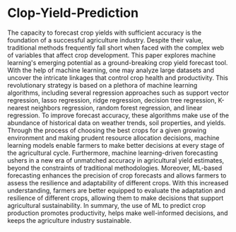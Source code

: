 # Clop-Yield-Prediction
The capacity to forecast crop yields with sufficient accuracy is the foundation of a
successful agriculture industry. Despite their value, traditional methods frequently fall
short when faced with the complex web of variables that affect crop development. This
paper explores machine learning's emerging potential as a ground-breaking crop yield
forecast tool. With the help of machine learning, one may analyze large datasets and
uncover the intricate linkages that control crop health and productivity.
This revolutionary strategy is based on a plethora of machine learning algorithms,
including several regression approaches such as support vector regression, lasso
regression, ridge regression, decision tree regression, K-nearest neighbors regression,
random forest regression, and linear regression. To improve forecast accuracy, these
algorithms make use of the abundance of historical data on weather trends, soil properties,
and yields. Through the process of choosing the best crops for a given growing
environment and making prudent resource allocation decisions, machine learning models
enable farmers to make better decisions at every stage of the agricultural cycle.
Furthermore, machine learning-driven forecasting ushers in a new era of unmatched
accuracy in agricultural yield estimates, beyond the constraints of traditional
methodologies. Moreover, ML-based forecasting enhances the precision of crop forecasts
and allows farmers to assess the resilience and adaptability of different crops.
With this increased understanding, farmers are better equipped to evaluate the adaptation
and resilience of different crops, allowing them to make decisions that support agricultural
sustainability.
In summary, the use of ML to predict crop production promotes productivity, helps make
well-informed decisions, and keeps the agriculture industry sustainable.
